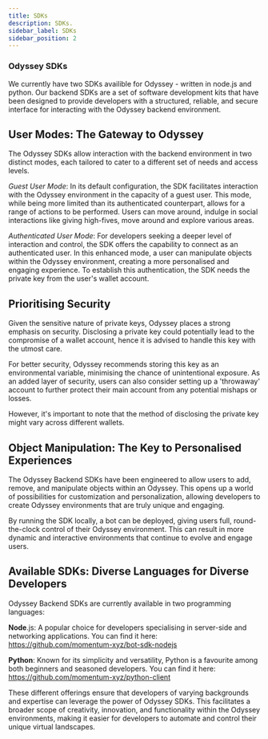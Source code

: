 ```yaml
---
title: SDKs
description: SDKs.
sidebar_label: SDKs
sidebar_position: 2
---
```


### Odyssey SDKs

We currently have two SDKs availible for Odyssey - written in node.js and python. Our backend SDKs are a set of software development kits that have been designed to provide developers with a structured, reliable, and secure interface for interacting with the Odyssey backend environment. 

## User Modes: The Gateway to Odyssey

The Odyssey SDKs allow interaction with the backend environment in two distinct modes, each tailored to cater to a different set of needs and access levels.

*Guest User Mode*: In its default configuration, the SDK facilitates interaction with the Odyssey environment in the capacity of a guest user. This mode, while being more limited than its authenticated counterpart, allows for a range of actions to be performed. Users can move around, indulge in social interactions like giving high-fives, move around and explore various areas.

*Authenticated User Mode*: For developers seeking a deeper level of interaction and control, the SDK offers the capability to connect as an authenticated user. In this enhanced mode, a user can manipulate objects within the Odyssey environment, creating a more personalised and engaging experience. To establish this authentication, the SDK needs the private key from the user's wallet account.

## Prioritising Security

Given the sensitive nature of private keys, Odyssey places a strong emphasis on security. Disclosing a private key could potentially lead to the compromise of a wallet account, hence it is advised to handle this key with the utmost care.

For better security, Odyssey recommends storing this key as an environmental variable, minimising the chance of unintentional exposure. As an added layer of security, users can also consider setting up a 'throwaway' account to further protect their main account from any potential mishaps or losses.

However, it's important to note that the method of disclosing the private key might vary across different wallets.


## Object Manipulation: The Key to Personalised Experiences

The Odyssey Backend SDKs have been engineered to allow users to add, remove, and manipulate objects within an Odyssey. This opens up a world of possibilities for customization and personalization, allowing developers to create Odyssey environments that are truly unique and engaging.

By running the SDK locally, a bot can be deployed, giving users full, round-the-clock control of their Odyssey environment. This can result in more dynamic and interactive environments that continue to evolve and engage users.

## Available SDKs: Diverse Languages for Diverse Developers

Odyssey Backend SDKs are currently available in two programming languages:

**Node**.js: A popular choice for developers specialising in server-side and networking applications. You can find it here: https://github.com/momentum-xyz/bot-sdk-nodejs 

**Python**: Known for its simplicity and versatility, Python is a favourite among both beginners and seasoned developers. You can find it here: 
https://github.com/momentum-xyz/python-client 


These different offerings ensure that developers of varying backgrounds and expertise can leverage the power of Odyssey SDKs. This facilitates a broader scope of creativity, innovation, and functionality within the Odyssey environments, making it easier for developers to automate and control their unique virtual landscapes.


